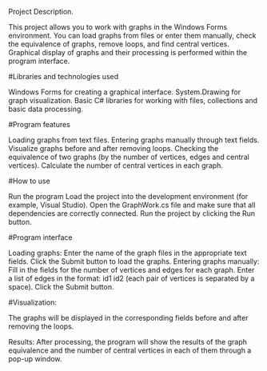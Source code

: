 Project Description.

This project allows you to work with graphs in the Windows Forms environment. You can load graphs from files or enter them manually, check the equivalence of graphs, remove loops, and find central vertices. Graphical display of graphs and their processing is performed within the program interface.

#Libraries and technologies used

Windows Forms for creating a graphical interface.
System.Drawing for graph visualization.
Basic C# libraries for working with files, collections and basic data processing.

#Program features

Loading graphs from text files.
Entering graphs manually through text fields.
Visualize graphs before and after removing loops.
Checking the equivalence of two graphs (by the number of vertices, edges and central vertices).
Calculate the number of central vertices in each graph.

#How to use

Run the program
Load the project into the development environment (for example, Visual Studio).
Open the GraphWork.cs file and make sure that all dependencies are correctly connected.
Run the project by clicking the Run button.

#Program interface

Loading graphs:
Enter the name of the graph files in the appropriate text fields.
Click the Submit button to load the graphs.
Entering graphs manually:
Fill in the fields for the number of vertices and edges for each graph.
Enter a list of edges in the format: id1 id2 (each pair of vertices is separated by a space).
Click the Submit button.

#Visualization:

The graphs will be displayed in the corresponding fields before and after removing the loops.

Results:
After processing, the program will show the results of the graph equivalence and the number of central vertices in each of them through a pop-up window.